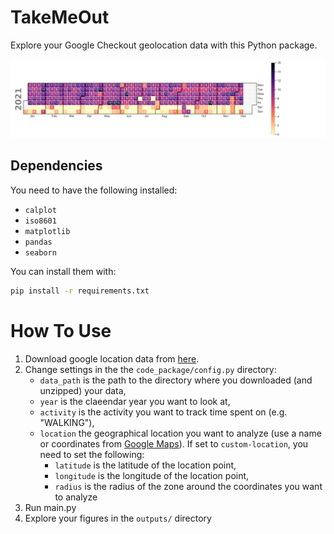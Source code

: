 # TakeMeOut

Explore your Google Checkout geolocation data with this Python package.

![example_calendar_figure](outputs/example.png)

## Dependencies

You need to have the following installed:
- `calplot`
- `iso8601`
- `matplotlib`
- `pandas`
- `seaborn`

You can install them with:
```bash
pip install -r requirements.txt
```

# How To Use

1. Download google location data from [here](https://takeout.google.com/settings/takeout?pli=1).
2. Change settings in the the `code_package/config.py` directory:
    - `data_path` is the path to the directory where you downloaded (and unzipped) your data,
    - `year` is the claeendar year you want to look at,
    - `activity` is the activity you want to track time spent on (e.g. "WALKING"),
    - `location` the geographical location you want to analyze (use a name or coordinates from [Google Maps](https://www.google.com/maps/)). If set to `custom-location`, you need to set the following:
        - `latitude` is the latitude of the location point,
        - `longitude` is the longitude of the location point,
        - `radius` is the radius of the zone around the coordinates you want to analyze
3. Run main.py
4. Explore your figures in the `outputs/` directory